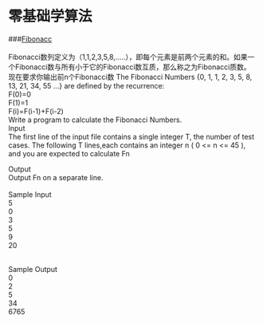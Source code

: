 ﻿# 零基础学算法

###[Fibonacc](https://github.com/xlm7/ACM/tree/master/begin/)<br><br>
Fibonacci数列定义为（1,1,2,3,5,8,.....），即每个元素是前两个元素的和。如果一个Fibonacci数与所有小于它的Fibonacci数互质，那么称之为Fibonacci质数。 
现在要求你输出前n个Fibonacci数 
The Fibonacci Numbers {0, 1, 1, 2, 3, 5, 8, 13, 21, 34, 55 ...} are defined by the recurrence: <br>
F(0)=0 <br>
F(1)=1 <br>
F(i)=F(i-1)+F(i-2) <br>
Write a program to calculate the Fibonacci Numbers.<br>
Input<br>
 The first line of the input file contains a single integer T, the number of test cases. The following T lines,each contains an integer n ( 0 <= n <= 45 ), and you are expected to calculate Fn

Output<br>
 Output Fn on a separate line.<br><br>
Sample Input <br>
5<br>
0<br>
3<br>
5<br>
9<br>
20<br><br>

Sample Output<br>
0<br>
2<br>
5<br>
34<br>
6765<br><br>


